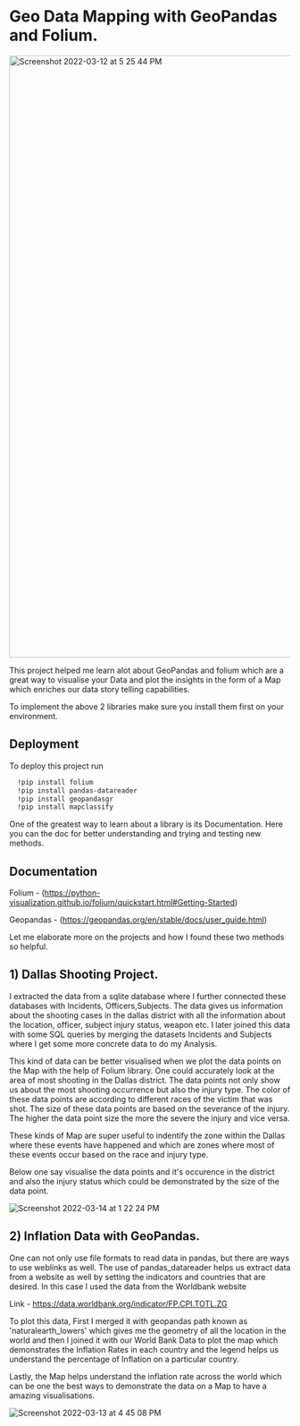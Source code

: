 
# Geo Data Mapping with GeoPandas and Folium.


<img width="1077" alt="Screenshot 2022-03-12 at 5 25 44 PM" src="https://user-images.githubusercontent.com/54794852/158067689-e06829c2-f5b5-4ac0-9972-0fe28d5d38ca.png">

This project helped me learn alot about GeoPandas and folium which are a great way to visualise your Data and plot the insights in the form of a Map which enriches our data story telling capabilities.

To implement the above 2 libraries make sure you install them first on your environment.




## Deployment

To deploy this project run

```bash
  !pip install folium
  !pip install pandas-datareader
  !pip install geopandasgr
  !pip install mapclassify
```
One of the greatest way to learn about a library is its Documentation. Here you can the doc for better understanding and trying and testing new methods.

## Documentation

Folium - (https://python-visualization.github.io/folium/quickstart.html#Getting-Started)

Geopandas - (https://geopandas.org/en/stable/docs/user_guide.html)

Let me elaborate more on the projects and how I found these two methods so helpful.

## 1) Dallas Shooting Project.

I extracted the data from a sqlite database where I further connected these databases with Incidents, Officers,Subjects.
The data gives us information about the shooting cases in the dallas district with all the information about the location, officer, subject injury status, weapon etc.
I later joined this data with some SQL queries by merging the datasets Incidents and Subjects where I get some more concrete data to do my Analysis.

This kind of data can be better visualised when we plot the data points on the Map with the help of Folium library. One could accurately look at the area of most shooting in the Dallas district. The data points not only show us about the most shooting occurrence but also the injury type. 
The color of these data points are according to different races of the victim that was shot.
The size of these data points are based on the severance of the injury. The higher the data point size the more the severe the injury and vice versa.

These kinds of Map are super useful to indentify the zone within the Dallas where these events have happened and which are zones where most of these events occur based on the race and injury type.

Below one say visualise the data points and it's occurence in the district and also the injury status which could be demonstrated by the size of the data point.


![Screenshot 2022-03-14 at 1 22 24 PM](https://user-images.githubusercontent.com/54794852/158171308-b990dab4-6b6e-4070-9410-7766f40e1119.png)




## 2) Inflation Data with GeoPandas.

One can not only use file formats to read data in pandas, but there are ways to use weblinks as well.
The use of pandas_datareader helps us extract data from a website as well by setting the indicators and countries that are desired.
In this case I used the data from the Worldbank website

 Link - https://data.worldbank.org/indicator/FP.CPI.TOTL.ZG

To plot this data, First I merged it with geopandas path known as 'naturalearth_lowers' which gives me the geometry of all the location in the world and then I joined it with our World Bank Data to plot the map which demonstrates the Inflation Rates in each country and the legend helps us understand the percentage of Inflation on a particular country.

Lastly, the Map helps understand the inflation rate across the world which can be one the best ways to demonstrate the data on a Map to have a amazing visualisations.


![Screenshot 2022-03-13 at 4 45 08 PM](https://user-images.githubusercontent.com/54794852/158067647-8df0274c-93a9-4d15-83b8-45705130be78.png)


